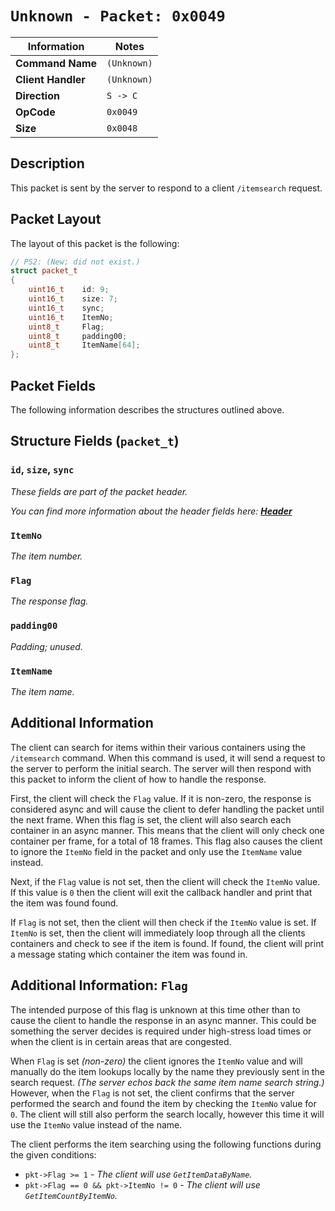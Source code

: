 # `Unknown - Packet: 0x0049`

| Information               | Notes |
|---                        |---    |
| **Command Name**          | `(Unknown)` |
| **Client Handler**        | `(Unknown)` |
| **Direction**             | `S -> C` |
| **OpCode**                | `0x0049` |
| **Size**                  | `0x0048` |

## Description

This packet is sent by the server to respond to a client `/itemsearch` request.

## Packet Layout

The layout of this packet is the following:

```cpp
// PS2: (New; did not exist.)
struct packet_t
{
    uint16_t    id: 9;
    uint16_t    size: 7;
    uint16_t    sync;
    uint16_t    ItemNo;
    uint8_t     Flag;
    uint8_t     padding00;
    uint8_t     ItemName[64];
};
```

## Packet Fields

The following information describes the structures outlined above.

## Structure Fields (`packet_t`)

### `id`, `size`, `sync`

_These fields are part of the packet header._

_You can find more information about the header fields here: [**Header**](/world/HEADER.md)_

### `ItemNo`

_The item number._

### `Flag`

_The response flag._

### `padding00`

_Padding; unused._

### `ItemName`

_The item name._

## Additional Information

The client can search for items within their various containers using the `/itemsearch` command. When this command is used, it will send a request to the server to perform the initial search. The server will then respond with this packet to inform the client of how to handle the response.

First, the client will check the `Flag` value. If it is non-zero, the response is considered async and will cause the client to defer handling the packet until the next frame. When this flag is set, the client will also search each container in an async manner. This means that the client will only check one container per frame, for a total of 18 frames. This flag also causes the client to ignore the `ItemNo` field in the packet and only use the `ItemName` value instead.

Next, if the `Flag` value is not set, then the client will check the `ItemNo` value. If this value is `0` then the client will exit the callback handler and print that the item was found found.

If `Flag` is not set, then the client will then check if the `ItemNo` value is set. If `ItemNo` is set, then the client will immediately loop through all the clients containers and check to see if the item is found. If found, the client will print a message stating which container the item was found in.

## Additional Information: `Flag`

The intended purpose of this flag is unknown at this time other than to cause the client to handle the response in an async manner. This could be something the server decides is required under high-stress load times or when the client is in certain areas that are congested.

When `Flag` is set _(non-zero)_ the client ignores the `ItemNo` value and will manually do the item lookups locally by the name they previously sent in the search request. _(The server echos back the same item name search string.)_ However, when the `Flag` is not set, the client confirms that the server performed the search and found the item by checking the `ItemNo` value for `0`. The client will still also perform the search locally, however this time it will use the `ItemNo` value instead of the name.

The client performs the item searching using the following functions during the given conditions:

  - `pkt->Flag >= 1` - _The client will use `GetItemDataByName`._
  - `pkt->Flag == 0 && pkt->ItemNo != 0` - _The client will use `GetItemCountByItemNo`._
